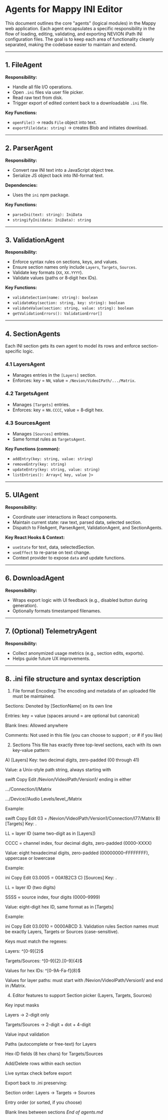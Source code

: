 # Agents for Mappy INI Editor

This document outlines the core "agents" (logical modules) in the Mappy web application. Each agent encapsulates a specific responsibility in the flow of loading, editing, validating, and exporting NEVION iPath INI configuration files. The goal is to keep each area of functionality cleanly separated, making the codebase easier to maintain and extend.

---

## 1. FileAgent

**Responsibility:**

* Handle all file I/O operations.
* Open `.ini` files via user file picker.
* Read raw text from disk.
* Trigger export of edited content back to a downloadable `.ini` file.

**Key Functions:**

* `openFile()` → reads `File` object into text.
* `exportFile(data: string)` → creates Blob and initiates download.

---

## 2. ParserAgent

**Responsibility:**

* Convert raw INI text into a JavaScript object tree.
* Serialize JS object back into INI-format text.

**Dependencies:**

* Uses the `ini` npm package.

**Key Functions:**

* `parseIni(text: string): IniData`
* `stringifyIni(data: IniData): string`

---

## 3. ValidationAgent

**Responsibility:**

* Enforce syntax rules on sections, keys, and values.
* Ensure section names only include `Layers`, `Targets`, `Sources`.
* Validate key formats (`XX`, `XX.YYYY`).
* Validate values (paths or 8‑digit hex IDs).

**Key Functions:**

* `validateSection(name: string): boolean`
* `validateKey(section: string, key: string): boolean`
* `validateValue(section: string, value: string): boolean`
* `getValidationErrors(): ValidationError[]`

---

## 4. SectionAgents

Each INI section gets its own agent to model its rows and enforce section-specific logic.

### 4.1 LayersAgent

* Manages entries in the `[Layers]` section.
* Enforces: key = `NN`, value = `/Nevion/VideoIPath/.../Matrix`.

### 4.2 TargetsAgent

* Manages `[Targets]` entries.
* Enforces: key = `NN.CCCC`, value = 8‑digit hex.

### 4.3 SourcesAgent

* Manages `[Sources]` entries.
* Same format rules as `TargetsAgent`.

**Key Functions (common):**

* `addEntry(key: string, value: string)`
* `removeEntry(key: string)`
* `updateEntry(key: string, value: string)`
* `listEntries(): Array<{ key, value }>`

---

## 5. UIAgent

**Responsibility:**

* Coordinate user interactions in React components.
* Maintain current state: raw text, parsed data, selected section.
* Dispatch to FileAgent, ParserAgent, ValidationAgent, and SectionAgents.

**Key React Hooks & Context:**

* `useState` for text, data, selectedSection.
* `useEffect` to re-parse on text change.
* Context provider to expose `data` and update functions.

---

## 6. DownloadAgent

**Responsibility:**

* Wraps export logic with UI feedback (e.g., disabled button during generation).
* Optionally formats timestamped filenames.

---

## 7. (Optional) TelemetryAgent

**Responsibility:**

* Collect anonymized usage metrics (e.g., section edits, exports).
* Helps guide future UX improvements.

---

## 8. .ini file structure and syntax description

1. File format
Encoding: The encoding and metadata of an uploaded file must be maintained.

Sections: Denoted by [SectionName] on its own line

Entries: key = value (spaces around = are optional but canonical)

Blank lines: Allowed anywhere

Comments: Not used in this file (you can choose to support ; or # if you like)

2. Sections
This file has exactly three top-level sections, each with its own key-value pattern:

A) [Layers]
Key: two decimal digits, zero-padded (00 through 41)

Value: a Unix-style path string, always starting with

swift
Copy
Edit
/Nevion/VideoIPath/Version1/
ending in either

…/Connection/l<nn>/Matrix

…/Device/<DeviceName>/Audio Levels/level_<nn>/Matrix

Example:

swift
Copy
Edit
03 = /Nevion/VideoIPath/Version1/Connection/l77/Matrix
B) [Targets]
Key: <LL>.<CCCC>

LL = layer ID (same two-digit as in [Layers])

CCCC = channel index, four decimal digits, zero-padded (0000–XXXX)

Value: eight hexadecimal digits, zero-padded (00000000–FFFFFFFF), uppercase or lowercase

Example:

ini
Copy
Edit
03.0005 = 00A1B2C3
C) [Sources]
Key: <LL>.<SSSS>

LL = layer ID (two digits)

SSSS = source index, four digits (0000–9999)

Value: eight-digit hex ID, same format as in [Targets]

Example:

ini
Copy
Edit
03.0010 = 0000ABCD
3. Validation rules
Section names must be exactly Layers, Targets or Sources (case-sensitive).

Keys must match the regexes:

Layers: ^[0-9]{2}$

Targets/Sources: ^[0-9]{2}\.[0-9]{4}$

Values for hex IDs: ^[0-9A-Fa-f]{8}$

Values for layer paths: must start with /Nevion/VideoIPath/Version1/ and end in /Matrix.

4. Editor features to support
Section picker (Layers, Targets, Sources)

Key input masks

Layers → 2-digit only

Targets/Sources → 2-digit + dot + 4-digit

Value input validation

Paths (autocomplete or free-text) for Layers

Hex-ID fields (8 hex chars) for Targets/Sources

Add/Delete rows within each section

Live syntax check before export

Export back to .ini preserving:

Section order: Layers → Targets → Sources

Entry order (or sorted, if you choose)

Blank lines between sections
*End of agents.md*
